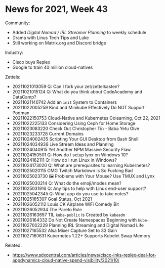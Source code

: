 # News for 2021, Week 43

Community:

* Added *Digital Nomad / IRL Streamer Planning* to weekly schedule
* Drama with Linus Tech Tips and Luke
* Still working on Matrix.org and Discord bridge

Industry:

* Cisco buys Replex
* Google to train 40 million cloud-natives

Zettels:

*  20211021013059 Q: Can I fork your zet/zettelkasten? 
*  20211021015124 Q: What do you think about CodeAcademy and DataCamp?
*  20211021140742 Add an `init` System to Containers
*  20211022005259 Kind and Minikube Effectively Do NOT Support Podman
*  20211022150753 Cloud-Native and Kubernetes Colearning, Oct 22, 2021
*  20211022225133 Considering Using Ceph for Home Storage
*  20211023083220 Check Out Christopher Tin - Baba Yetu Give
*  20211023233728 Current Domains
*  20211024002435 Scripting Your GUI Desktop from Bash Shell
*  20211024034936 Live Stream Ideas and Planning
*  20211024040915 Yet Another NPM Massive Security Flaw
*  20211024150501 Q: How do I setup lynx on Windows 10?
*  20211024162111 Q: How do I run Linux in Windows?
*  20211024173020 Q: What are prerequisites to learning Kubernetes?
*  20211025020115 OMG Twitch Markdown is So Fucking Bad
*  20211025023730 🖼️  Problems with Your Mouse? Use TMUX and Lynx
*  20211025030214 Q: What do the emoji/modes mean?
*  20211025031916 Q: Any tips to help with Linux end-user support?
*  20211025042345 Q: What app do you use to take notes?
*  20211025165307 Goal Status, Oct 2021
*  20211026052112 Louis CK Airplane WiFi Comedy Bit
*  20211026052934 The Pareto Rule
*  20211026163657 TIL `kube-public` is Created by `kubeadm`
*  20211026164332 Do Not Create Namespaces Beginning with `kube-`
*  20211027002229 Planning IRL Streaming and Digital Nomad Life
*  20211027165532 Alsa Mixer Capture Set to 33 Gain
*  20211027180631 Kubernetes 1.22+ Supports Kubelet Swap Memory

Related:

* https://www.sdxcentral.com/articles/news/cisco-inks-replex-deal-for-appdynamics-cloud-native-spend-visibility/2021/10/
